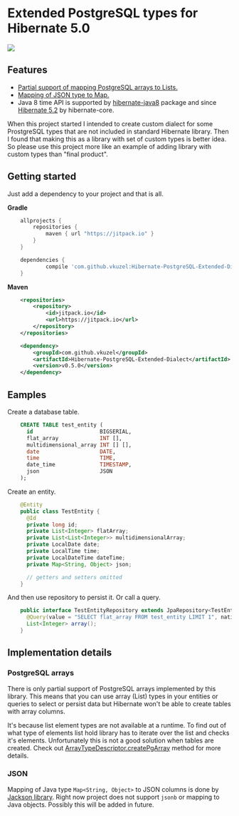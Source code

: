 # Extended PostgreSQL types for Hibernate 5.0

[![](https://jitpack.io/v/vkuzel/Hibernate-PostgreSQL-Extended-Dialect.svg)](https://jitpack.io/#vkuzel/Hibernate-PostgreSQL-Extended-Dialect)

## Features

* [Partial support of mapping PostgreSQL arrays to Lists.](#postgresql-arrays)
* [Mapping of JSON type to Map.](#json)
* Java 8 time API is supported by [hibernate-java8](https://repo1.maven.org/maven2/org/hibernate/hibernate-java8/) package and since [Hibernate 5.2](https://github.com/hibernate/hibernate-orm/releases/tag/5.2.0/) by hibernate-core.

When this project started I intended to create custom dialect for some ProstgreSQL types that are not included in standard Hibernate library.
Then I found that making this as a library with set of custom types is better idea.
So please use this project more like an example of adding library with custom types than "final product".

## Getting started

Just add a dependency to your project and that is all.

**Gradle**
````groovy
    allprojects {
        repositories {
            maven { url "https://jitpack.io" }
        }
    }

    dependencies {
            compile 'com.github.vkuzel:Hibernate-PostgreSQL-Extended-Dialect:v0.5.0'
    }
````
**Maven**
````xml
    <repositories>
		<repository>
		    <id>jitpack.io</id>
		    <url>https://jitpack.io</url>
		</repository>
	</repositories>

    <dependency>
	    <groupId>com.github.vkuzel</groupId>
	    <artifactId>Hibernate-PostgreSQL-Extended-Dialect</artifactId>
	    <version>v0.5.0</version>
	</dependency>
````

## Eamples

Create a database table.

```sql
    CREATE TABLE test_entity (
      id                     BIGSERIAL,
      flat_array             INT [],
      multidimensional_array INT [] [],
      date                   DATE,
      time                   TIME,
      date_time              TIMESTAMP,
      json                   JSON
    );
```
Create an entity.
```java
    @Entity
    public class TestEntity {
      @Id
      private long id;
      private List<Integer> flatArray;
      private List<List<Integer>> multidimensionalArray;
      private LocalDate date;
      private LocalTime time;
      private LocalDateTime dateTime;
      private Map<String, Object> json;

      // getters and setters omitted
    }
```
And then use repository to persist it. Or call a query.
```java
    public interface TestEntityRepository extends JpaRepository<TestEntity, Long> {
      @Query(value = "SELECT flat_array FROM test_entity LIMIT 1", nativeQuery = true)
      List<Integer> array();
    }
```

## Implementation details

### PostgreSQL arrays

There is only partial support of PostgreSQL arrays implemented by this library. This means that you can use array (List) types in your entities or queries to select or persist data but Hibernate won't be able to create tables with array columns.

It's because list element types are not available at a runtime. To find out of what type of elements list hold library has to iterate over the list and checks it's elements. Unfortunately this is not a good solution when tables are created. Check out [ArrayTypeDescriptor.createPgArray](src/main/java/com/github/vkuzel/hibernate/type/descriptor/java/PostgresArrayTypeDescriptor.java#L40) method for more details.

### JSON

Mapping of Java type `Map<String, Object>` to JSON columns is done by [Jackson library](http://wiki.fasterxml.com/JacksonHome). Right now project does not support `jsonb` or mapping to Java objects. Possibly this will be added in future.
